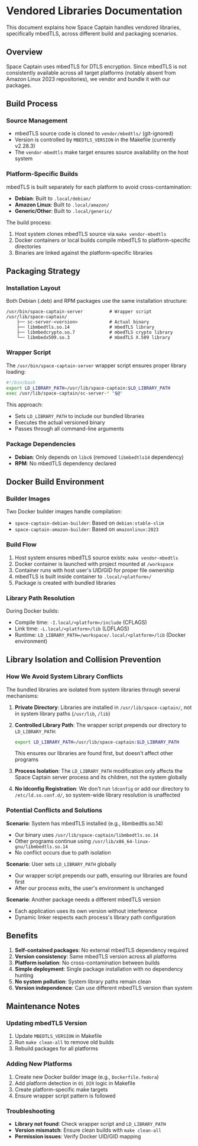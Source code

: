 # Vendored Libraries Documentation

This document explains how Space Captain handles vendored libraries, specifically mbedTLS, across different build and packaging scenarios.

## Overview

Space Captain uses mbedTLS for DTLS encryption. Since mbedTLS is not consistently available across all target platforms (notably absent from Amazon Linux 2023 repositories), we vendor and bundle it with our packages.

## Build Process

### Source Management

- mbedTLS source code is cloned to `vendor/mbedtls/` (git-ignored)
- Version is controlled by `MBEDTLS_VERSION` in the Makefile (currently v2.28.3)
- The `vendor-mbedtls` make target ensures source availability on the host system

### Platform-Specific Builds

mbedTLS is built separately for each platform to avoid cross-contamination:

- **Debian**: Built to `.local/debian/`
- **Amazon Linux**: Built to `.local/amazon/`
- **Generic/Other**: Built to `.local/generic/`

The build process:
1. Host system clones mbedTLS source via `make vendor-mbedtls`
2. Docker containers or local builds compile mbedTLS to platform-specific directories
3. Binaries are linked against the platform-specific libraries

## Packaging Strategy

### Installation Layout

Both Debian (.deb) and RPM packages use the same installation structure:

```
/usr/bin/space-captain-server          # Wrapper script
/usr/lib/space-captain/
    ├── sc-server-<version>            # Actual binary
    ├── libmbedtls.so.14               # mbedTLS library
    ├── libmbedcrypto.so.7             # mbedTLS crypto library
    └── libmbedx509.so.3               # mbedTLS X.509 library
```

### Wrapper Script

The `/usr/bin/space-captain-server` wrapper script ensures proper library loading:

```bash
#!/bin/bash
export LD_LIBRARY_PATH=/usr/lib/space-captain:$LD_LIBRARY_PATH
exec /usr/lib/space-captain/sc-server-* "$@"
```

This approach:
- Sets `LD_LIBRARY_PATH` to include our bundled libraries
- Executes the actual versioned binary
- Passes through all command-line arguments

### Package Dependencies

- **Debian**: Only depends on `libc6` (removed `libmbedtls14` dependency)
- **RPM**: No mbedTLS dependency declared

## Docker Build Environment

### Builder Images

Two Docker builder images handle compilation:
- `space-captain-debian-builder`: Based on `debian:stable-slim`
- `space-captain-amazon-builder`: Based on `amazonlinux:2023`

### Build Flow

1. Host system ensures mbedTLS source exists: `make vendor-mbedtls`
2. Docker container is launched with project mounted at `/workspace`
3. Container runs with host user's UID/GID for proper file ownership
4. mbedTLS is built inside container to `.local/<platform>/`
5. Package is created with bundled libraries

### Library Path Resolution

During Docker builds:
- Compile time: `-I.local/<platform>/include` (CFLAGS)
- Link time: `-L.local/<platform>/lib` (LDFLAGS)
- Runtime: `LD_LIBRARY_PATH=/workspace/.local/<platform>/lib` (Docker environment)

## Library Isolation and Collision Prevention

### How We Avoid System Library Conflicts

The bundled libraries are isolated from system libraries through several mechanisms:

1. **Private Directory**: Libraries are installed in `/usr/lib/space-captain/`, not in system library paths (`/usr/lib`, `/lib`)

2. **Controlled Library Path**: The wrapper script prepends our directory to `LD_LIBRARY_PATH`:
   ```bash
   export LD_LIBRARY_PATH=/usr/lib/space-captain:$LD_LIBRARY_PATH
   ```
   This ensures our libraries are found first, but doesn't affect other programs

3. **Process Isolation**: The `LD_LIBRARY_PATH` modification only affects the Space Captain server process and its children, not the system globally

4. **No ldconfig Registration**: We don't run `ldconfig` or add our directory to `/etc/ld.so.conf.d/`, so system-wide library resolution is unaffected

### Potential Conflicts and Solutions

**Scenario**: System has mbedTLS installed (e.g., libmbedtls.so.14)
- Our binary uses `/usr/lib/space-captain/libmbedtls.so.14` 
- Other programs continue using `/usr/lib/x86_64-linux-gnu/libmbedtls.so.14`
- No conflict occurs due to path isolation

**Scenario**: User sets `LD_LIBRARY_PATH` globally
- Our wrapper script prepends our path, ensuring our libraries are found first
- After our process exits, the user's environment is unchanged

**Scenario**: Another package needs a different mbedTLS version
- Each application uses its own version without interference
- Dynamic linker respects each process's library path configuration

## Benefits

1. **Self-contained packages**: No external mbedTLS dependency required
2. **Version consistency**: Same mbedTLS version across all platforms
3. **Platform isolation**: No cross-contamination between builds
4. **Simple deployment**: Single package installation with no dependency hunting
5. **No system pollution**: System library paths remain clean
6. **Version independence**: Can use different mbedTLS version than system

## Maintenance Notes

### Updating mbedTLS Version

1. Update `MBEDTLS_VERSION` in Makefile
2. Run `make clean-all` to remove old builds
3. Rebuild packages for all platforms

### Adding New Platforms

1. Create new Docker builder image (e.g., `Dockerfile.fedora`)
2. Add platform detection in `OS_DIR` logic in Makefile
3. Create platform-specific make targets
4. Ensure wrapper script pattern is followed

### Troubleshooting

- **Library not found**: Check wrapper script and `LD_LIBRARY_PATH`
- **Version mismatch**: Ensure clean builds with `make clean-all`
- **Permission issues**: Verify Docker UID/GID mapping